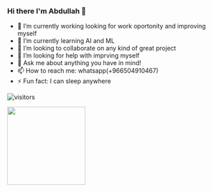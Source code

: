 ### Hi there **I'm Abdullah** 👋

- 🔭 I’m currently working looking for work oportonity and improving myself
- 🌱 I’m currently learning AI and ML
- 👯 I’m looking to collaborate on any kind of great project
- 🤔 I’m looking for help with imprving myself
- 💬 Ask me about anything you have in mind!
- 📫 How to reach me: whatsapp(+966504910467)
- ⚡ Fun fact: I can sleep anywhere

![visitors](https://visitor-badge.glitch.me/badge?page_id=page.id)


<img height="180em" src="https://github-readme-stats.vercel.app/api?username=Bomrzoq&show_icons=true&hide_border=true&&count_private=true&include_all_commits=true" />

